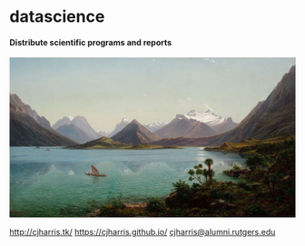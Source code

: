 # datascience
#### Distribute scientific programs and reports
![image](image/Eugène_von_Guérard.jpg)

http://cjharris.tk/
https://cjharris.github.io/
cjharris@alumni.rutgers.edu
